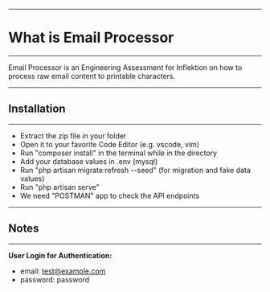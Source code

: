*******************
# What is Email Processor
*******************

Email Processor is an Engineering Assessment for Inflektion on how to process raw email content to printable characters.

*******************
## Installation
*******************

-  Extract the zip file in your folder
-  Open it to your favorite Code Editor (e.g. vscode, vim)
-  Run "composer install" in the terminal while in the directory
-  Add your database values in .env (mysql)
-  Run "php artisan migrate:refresh --seed" (for migration and fake data values)
-  Run "php artisan serve"
-  We need "POSTMAN" app to check the API endpoints

*******************
## Notes
*******************

**User Login for Authentication:**

-  email: test@example.com
-  password: password

